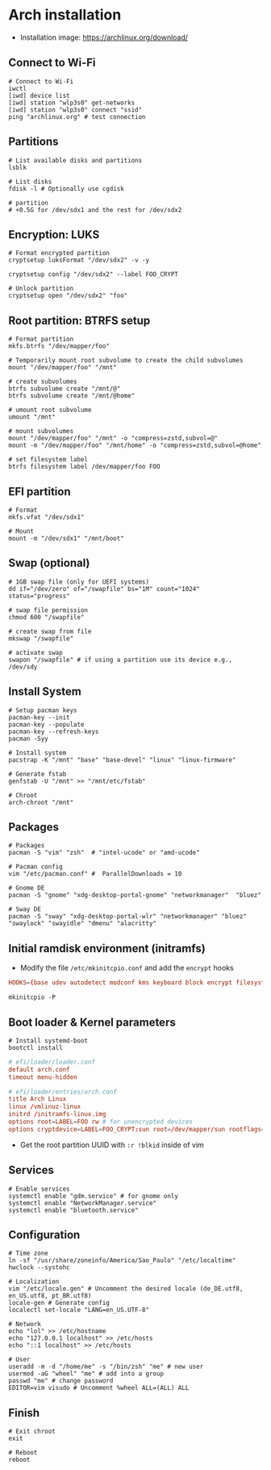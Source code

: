 # Arch installation

- Installation image: <https://archlinux.org/download/>

## Connect to Wi-Fi

```shell
# Connect to Wi-Fi
iwctl
[iwd] device list
[iwd] station "wlp3s0" get-networks
[iwd] station "wlp3s0" connect "ssid"
ping "archlinux.org" # test connection
```

## Partitions

```shell
# List available disks and partitions
lsblk

# List disks
fdisk -l # Optionally use cgdisk

# partition
# +0.5G for /dev/sdx1 and the rest for /dev/sdx2
```

## Encryption: LUKS

```shell
# Format encrypted partition
cryptsetup luksFormat "/dev/sdx2" -v -y

cryptsetup config "/dev/sdx2" --label FOO_CRYPT

# Unlock partition
cryptsetup open "/dev/sdx2" "foo"
```

## Root partition: BTRFS setup

```shell
# Format partition
mkfs.btrfs "/dev/mapper/foo"

# Temporarily mount root subvolume to create the child subvolumes
mount "/dev/mapper/foo" "/mnt"

# create subvolumes
btrfs subvolume create "/mnt/@"
btrfs subvolume create "/mnt/@home"

# umount root subvolume
umount "/mnt"

# mount subvolumes
mount "/dev/mapper/foo" "/mnt" -o "compress=zstd,subvol=@"
mount -m "/dev/mapper/foo" "/mnt/home" -o "compress=zstd,subvol=@home"

# set filesystem label
btrfs filesystem label /dev/mapper/foo FOO
```

## EFI partition

```shell
# Format
mkfs.vfat "/dev/sdx1"

# Mount
mount -m "/dev/sdx1" "/mnt/boot"
```

## Swap (optional)

```shell
# 1GB swap file (only for UEFI systems)
dd if="/dev/zero" of="/swapfile" bs="1M" count="1024" status="progress"

# swap file permission
chmod 600 "/swapfile"

# create swap from file
mkswap "/swapfile"

# activate swap
swapon "/swapfile" # if using a partition use its device e.g., /dev/sdy
```

## Install System

```shell
# Setup pacman keys
pacman-key --init
pacman-key --populate
pacman-key --refresh-keys
pacman -Syy

# Install system
pacstrap -K "/mnt" "base" "base-devel" "linux" "linux-firmware"

# Generate fstab
genfstab -U "/mnt" >> "/mnt/etc/fstab"

# Chroot
arch-chroot "/mnt"
```

## Packages

```shell
# Packages
pacman -S "vim" "zsh"  # "intel-ucode" or "amd-ucode"

# Pacman config
vim "/etc/pacman.conf" #  ParallelDownloads = 10

# Gnome DE
pacman -S "gnome" "xdg-desktop-portal-gnome" "networkmanager"  "bluez"

# Sway DE
pacman -S "sway" "xdg-desktop-portal-wlr" "networkmanager" "bluez" "swaylock" "swayidle" "dmenu" "alacritty"
```

## Initial ramdisk environment (initramfs)

- Modify the file `/etc/mkinitcpio.conf` and add the `encrypt` hooks

```conf
HOOKS=(base udev autodetect modconf kms keyboard block encrypt filesystems fsck)
```

```shell
mkinitcpio -P
```

## Boot loader & Kernel parameters

```shell
# Install systemd-boot
bootctl install
```

```conf
# efi/loader/loader.conf
default arch.conf
timeout menu-hidden
```

```conf
# efi/loader/entries/arch.conf
title Arch Linux
linux /vmlinuz-linux
initrd /initramfs-linux.img
options root=LABEL=FOO rw # for unencrypted devices
options cryptdevice=LABEL=FOO_CRYPT:sun root=/dev/mapper/sun rootflags=subvol=@ rw # for encrypted devices
```

- Get the root partition UUID with `:r !blkid` inside of vim

## Services

```shell
# Enable services
systemctl enable "gdm.service" # for gnome only
systemctl enable "NetworkManager.service"
systemctl enable "bluetooth.service"
```

## Configuration

```shell
# Time zone
ln -sf "/usr/share/zoneinfo/America/Sao_Paulo" "/etc/localtime"
hwclock --systohc

# Localization
vim "/etc/locale.gen" # Uncomment the desired locale (de_DE.utf8, en_US.utf8, pt_BR.utf8)
locale-gen # Generate config
localectl set-locale "LANG=en_US.UTF-8"

# Network
echo "lol" >> /etc/hostname
echo "127.0.0.1 localhost" >> /etc/hosts
echo "::1 localhost" >> /etc/hosts

# User
useradd -m -d "/home/me" -s "/bin/zsh" "me" # new user
usermod -aG "wheel" "me" # add into a group
passwd "me" # change password
EDITOR=vim visudo # Uncomment %wheel ALL=(ALL) ALL
```

## Finish

```shell
# Exit chroot
exit

# Reboot
reboot
```
